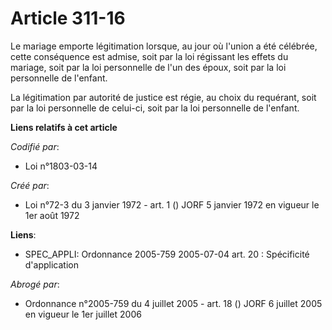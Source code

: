 # Article 311-16

Le mariage emporte légitimation lorsque, au jour où l'union a été célébrée, cette conséquence est admise, soit par la loi
régissant les effets du mariage, soit par la loi personnelle de l'un des époux, soit par la loi personnelle de l'enfant.

La légitimation par autorité de justice est régie, au choix du requérant, soit par la loi personnelle de celui-ci, soit par
la loi personnelle de l'enfant.

**Liens relatifs à cet article**

_Codifié par_:

  - Loi n°1803-03-14

_Créé par_:

  - Loi n°72-3 du 3 janvier 1972 - art. 1 () JORF 5 janvier 1972 en vigueur le 1er août 1972

**Liens**:

  - SPEC_APPLI: Ordonnance 2005-759 2005-07-04 art. 20 : Spécificité d'application

_Abrogé par_:

  - Ordonnance n°2005-759 du 4 juillet 2005 - art. 18 () JORF 6 juillet 2005 en vigueur le 1er juillet 2006
